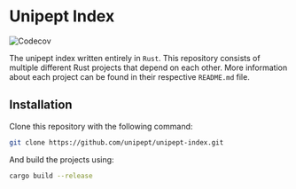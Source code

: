 # Unipept Index

![Codecov](https://img.shields.io/codecov/c/github/unipept/unipept-index?token=IZ75A2FY98&logo=Codecov)

The unipept index written entirely in `Rust`. This repository consists of multiple different Rust projects that depend on 
each other. More information about each project can be found in their respective `README.md` file.

## Installation

Clone this repository with the following command:

```bash
git clone https://github.com/unipept/unipept-index.git
```

And build the projects using:

```bash
cargo build --release
```
